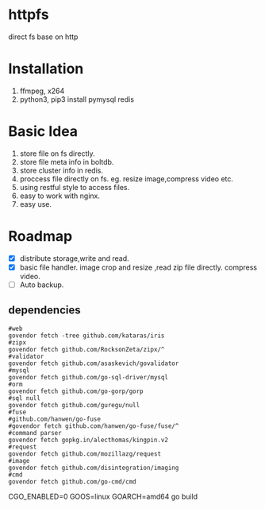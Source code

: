 # httpfs
direct fs base on http

# Installation
1. ffmpeg, x264
2. python3, pip3 install pymysql redis


# Basic Idea
1. store file on fs directly.
2. store file meta info in boltdb.
3. store cluster info in redis.
4. proccess file directly on fs. eg. resize image,compress video etc.
5. using restful style to access files.
6. easy to work with nginx.
7. easy use.

# Roadmap
- [x] distribute storage,write and read.
- [x] basic file handler. image crop and resize ,read zip file directly. compress video.
- [ ] Auto backup.

## dependencies
```
#web
govendor fetch -tree github.com/kataras/iris
#zipx
govendor fetch github.com/RocksonZeta/zipx/^
#validator
govendor fetch github.com/asaskevich/govalidator
#mysql
govendor fetch github.com/go-sql-driver/mysql
#orm
govendor fetch github.com/go-gorp/gorp
#sql null
govendor fetch github.com/guregu/null
#fuse
#github.com/hanwen/go-fuse
#govendor fetch github.com/hanwen/go-fuse/fuse/^
#command parser
govendor fetch gopkg.in/alecthomas/kingpin.v2
#request
govendor fetch github.com/mozillazg/request
#image
govendor fetch github.com/disintegration/imaging
#cmd
govendor fetch github.com/go-cmd/cmd
```

CGO_ENABLED=0 GOOS=linux GOARCH=amd64 go build